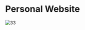 # Personal Website

![33](https://user-images.githubusercontent.com/28982255/147733494-e5d8f941-cc84-4143-b803-4421a643ddd3.png)
